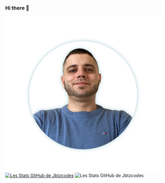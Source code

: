 ### Hi there 👋
![Cover](https://github.com/jbtzcodes/jbtzcodes/blob/main/img/Image-profil.png)
[![Les Stats GitHub de Jbtzcodes](https://github-readme-stats.vercel.app/api?username=jbtzcodes)](https://github.com/jbtzcodes/github-readme-stats)
![Les Stats GitHub de Jbtzcodes](https://github-readme-stats.vercel.app/api?username=jbtzcodes&show_icons=true)
<!--
**jbtzcodes/jbtzcodes** is a ✨ _special_ ✨ repository because its `README.md` (this file) appears on your GitHub profile.

Here are some ideas to get you started:

- 🔭 I’m currently working on ...
- 🌱 I’m currently learning ...
- 👯 I’m looking to collaborate on ...
- 🤔 I’m looking for help with ...
- 💬 Ask me about ...
- 📫 How to reach me: ...
- 😄 Pronouns: ...
- ⚡ Fun fact: ...
-->


